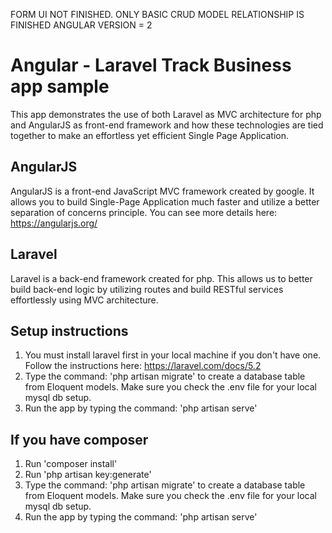 FORM UI NOT FINISHED. ONLY BASIC CRUD MODEL RELATIONSHIP IS FINISHED
ANGULAR VERSION = 2

# Angular - Laravel Track Business app sample

This app demonstrates the use of both Laravel as MVC architecture for php and AngularJS as front-end framework and how these technologies are tied together to make an effortless yet efficient Single Page Application.

## AngularJS

AngularJS is a front-end JavaScript MVC framework created by google. It allows you to build Single-Page Application much faster and utilize a better separation of concerns principle. You can see more details here: https://angularjs.org/

## Laravel

Laravel is a back-end framework created for php. This allows us to better build back-end logic by utilizing routes and build RESTful services effortlessly using MVC architecture. 

## Setup instructions

1. You must install laravel first in your local machine if you don't have one. Follow the instructions here:  https://laravel.com/docs/5.2
2. Type the command: 'php artisan migrate' to create a database table from Eloquent models. Make sure you check the .env file for your local mysql db setup.
3. Run the app by typing the command: 'php artisan serve'

## If you have composer
1. Run 'composer install'
2. Run 'php artisan key:generate'
3. Type the command: 'php artisan migrate' to create a database table from Eloquent models. Make sure you check the .env file for your local mysql db setup.
4. Run the app by typing the command: 'php artisan serve'

